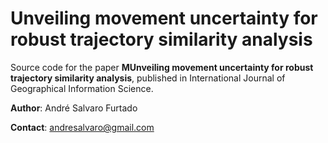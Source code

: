 # Unveiling movement uncertainty for robust trajectory similarity analysis

Source code for the paper <b>MUnveiling movement uncertainty for robust trajectory similarity analysis</b>, published in  International Journal of Geographical Information Science.

<b>Author</b>: André Salvaro Furtado

<b>Contact</b>: andresalvaro@gmail.com
